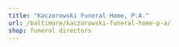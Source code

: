```yaml
---
title: "Kaczorowski Funeral Home, P.A."
url: /baltimore/kaczorowski-funeral-home-p-a/
shop: funeral directors
---
```

